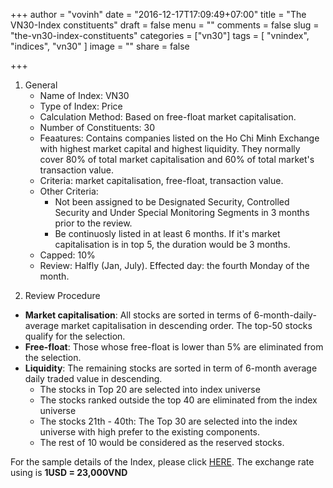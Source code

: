 +++
author = "vovinh"
date = "2016-12-17T17:09:49+07:00"
title = "The VN30-Index constituents"
draft = false
menu = ""
comments = false
slug = "the-vn30-index-constituents"
categories = ["vn30"]
tags = [
  "vnindex",
  "indices",
  "vn30" 
]
image = ""
share = false

+++

1. General
	- Name of Index: VN30
	- Type of Index: Price
	- Calculation Method: Based on free-float market capitalisation.
	- Number of Constituents: 30
	- Feaatures: Contains companies listed on the Ho Chi Minh Exchange with highest market capital and highest liquidity. They normally cover 80% of total market capitalisation and 60% of total market's transaction value.
	- Criteria: market capitalisation, free-float, transaction value.
	- Other Criteria: 
		+ Not been assigned to be Designated Security, Controlled Security and Under Special Monitoring Segments in 3 months prior to the review. 
		+ Be continuosly listed in at least 6 months. If it's market capitalisation is in top 5, the duration would be 3 months. 
	- Capped: 10%
	- Review: Halfly (Jan, July). Effected day: the fourth Monday of the month.

<!--more-->
2. Review Procedure
	
- **Market capitalisation**: All stocks are sorted in terms of 6-month-daily-average market capitalisation in descending order. The top-50 stocks qualify for the selection.
- **Free-float**: Those whose free-float is lower than 5% are eliminated from the selection.
- **Liquidity**: The remaining stocks are sorted in term of 6-month average daily traded value in descending.
	+ The stocks in Top 20 are selected into index universe
	+ The stocks ranked outside the top 40 are eliminated from the index universe
	+ The stocks 21th - 40th: The Top 30 are selected into the index universe with high prefer to the existing components.
	+ The rest of 10 would be considered as the reserved stocks.

For the sample details of the Index, please click [HERE](https://docs.google.com/spreadsheets/d/1Y2mZrlMjDGyIl79ybPVyza-U9h5RonlgTigoOE4eEM4/edit?usp=sharing). The exchange rate using is **1USD = 23,000VND**
